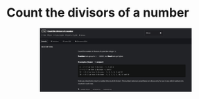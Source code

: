 # Count the divisors of a number

<p align="center">
  <img src="./screenshots/image1.png" width="350" title="Console">
</p>
